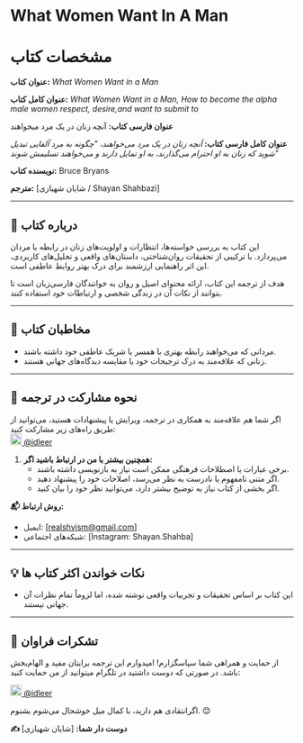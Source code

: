 # What Women Want In A Man

# **مشخصات کتاب**  
**عنوان کتاب:** *What Women Want in a Man* 

**عنوان کامل کتاب:** *What Women Want in a Man, How to become the alpha male women respect, desire,and want to submit to*

 **عنوان فارسی کتاب:** آنچه زنان در یک مرد میخواهند

**عنوان کامل فارسی کتاب:** *آنچه زنان در یک مرد می‌خواهند، "چگونه به مرد آلفایی تبدیل شوید که زنان به او احترام می‌گذارند، به او تمایل دارند و می‌خواهند تسلیمش شوند"*

**نویسنده کتاب:** Bruce Bryans

**مترجم:** [شایان شهبازی / Shayan Shahbazi]  

---

## **📖 درباره کتاب**  
این کتاب به بررسی خواسته‌ها، انتظارات و اولویت‌های زنان در رابطه با مردان می‌پردازد. با ترکیبی از تحقیقات روان‌شناختی، داستان‌های واقعی و تحلیل‌های کاربردی، این اثر راهنمایی ارزشمند برای درک بهتر روابط عاطفی است.  

هدف از ترجمه این کتاب، ارائه محتوای اصیل و روان به خوانندگان فارسی‌زبان است تا بتوانند از نکات آن در زندگی شخصی و ارتباطات خود استفاده کنند.  

---

## **🎯 مخاطبان کتاب**  
- مردانی که می‌خواهند رابطه بهتری با همسر یا شریک عاطفی خود داشته باشند.  
- زنانی که علاقه‌مند به درک ترجیحات خود یا مقایسه دیدگاه‌های جهانی هستند.   

---
## **📝 نحوه مشارکت در ترجمه**  
اگر شما هم علاقه‌مند به همکاری در ترجمه، ویرایش یا پیشنهادات هستید، می‌توانید از طریق راه‌های زیر مشارکت کنید:  
<a href="https://t.me/idleer">
  <img src="https://img.icons8.com/color/48/000000/telegram-app--v1.png" width="20"/> @idleer
</a>

1. **همچنین بیشتر با من در ارتباط باشید اگر:**  
   - برخی عبارات یا اصطلاحات فرهنگی ممکن است نیاز به بازنویسی داشته باشند.  
   - اگر متنی نامفهوم یا نادرست به نظر می‌رسد، اصلاحات خود را پیشنهاد دهید. 
   - اگر بخشی از کتاب نیاز به توضیح بیشتر دارد، می‌توانید نظر خود را بیان کنید.  

**📬 روش ارتباط:**  
- ایمیل: [realshyism@gmail.com]  
- شبکه‌های اجتماعی: [Instagram: Shayan.Shahba]  

---
## **💡 نکات خواندن اکثر کتاب ها**  
- این کتاب بر اساس تحقیقات و تجربیات واقعی نوشته شده، اما لزوماً تمام نظرات آن جهانی نیستند.  
---

## **🙏 تشکرات فراوان**  
از حمایت و همراهی شما سپاسگزارم! امیدوارم این ترجمه برایتان مفید و الهام‌بخش باشد. در صورتی که دوست داشتید در تلگرام میتوانید از من حمایت کنید:

<a href="https://t.me/idleer">
  <img src="https://img.icons8.com/color/48/000000/telegram-app--v1.png" width="20"/> @idleer
</a> 

اگرانتقادی هم دارید، با کمال میل خوشحال می‌شوم بشنوم. 😊  

**✍️ دوست دار شما:** [شایان شهبازی]  
